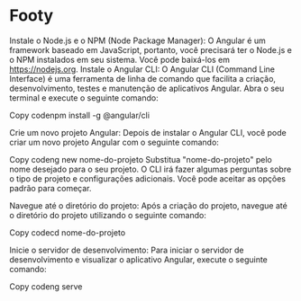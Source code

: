 # Footy

Instale o Node.js e o NPM (Node Package Manager): O Angular é um framework baseado em JavaScript, portanto, você precisará ter o Node.js e o NPM instalados em seu sistema. Você pode baixá-los em https://nodejs.org.
Instale o Angular CLI: O Angular CLI (Command Line Interface) é uma ferramenta de linha de comando que facilita a criação, desenvolvimento, testes e manutenção de aplicativos Angular. Abra o seu terminal e execute o seguinte comando:

Copy codenpm install -g @angular/cli

Crie um novo projeto Angular: Depois de instalar o Angular CLI, você pode criar um novo projeto Angular com o seguinte comando:

Copy codeng new nome-do-projeto
Substitua "nome-do-projeto" pelo nome desejado para o seu projeto. O CLI irá fazer algumas perguntas sobre o tipo de projeto e configurações adicionais. Você pode aceitar as opções padrão para começar.

Navegue até o diretório do projeto: Após a criação do projeto, navegue até o diretório do projeto utilizando o seguinte comando:

Copy codecd nome-do-projeto

Inicie o servidor de desenvolvimento: Para iniciar o servidor de desenvolvimento e visualizar o aplicativo Angular, execute o seguinte comando:

Copy codeng serve